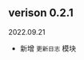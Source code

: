 


## verison 0.2.1 

<!-- <a href="./../sources/software/zfused_outsource.2022.09.27.zip" target="_blank">附件1</a> -->

2022.09.21
- 新增 `更新日志` 模块